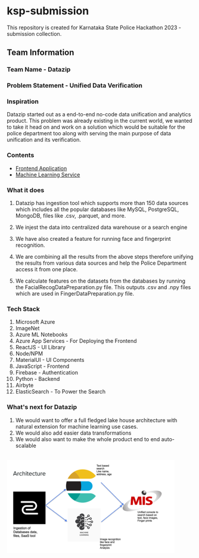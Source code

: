 # ksp-submission
This repository is created for Karnataka State Police Hackathon 2023 - submission collection. 
## Team Information

### Team Name - Datazip

### Problem Statement - Unified Data Verification

### Inspiration

Datazip started out as a end-to-end no-code data unification and analytics product. This problem was already existing in the current world, we wanted to take it head on and work on a solution which would be suitable for the police department too along with serving the main purpose of data unification and its verification.

### Contents

- [Frontend Application](./Frontend)
- [Machine Learning Service](./MLS)


### What it does

1. Datazip has ingestion tool which supports more than 150 data sources which includes all the popular databases like MySQL, PostgreSQL, MongoDB, files like .csv, .parquet, and more.

2. We injest the data into centralized data warehouse or a search engine

3. We have also created a feature for running face and fingerprint recognition.

4. We are combining all the results from the above steps therefore unifying the results from various data sources and help the Police Department access it from one place.

5. We calculate features on the datasets from the databases by running the FacialRecogDataPreparation.py file. This outputs .csv and .npy files which are used in FingerDataPreparation.py file.

### Tech Stack

1. Microsoft Azure
2. ImageNet
3. Azure ML Notebooks
4. Azure App Services - For Deploying the Frontend
5. ReactJS - UI Library
6. Node/NPM
7. MaterialUI - UI Components
8. JavaScript - Frontend
9. Firebase - Authentication
10. Python - Backend
11. Airbyte
12. ElasticSearch - To Power the Search

### What's next for Datazip

1. We would want to offer a full fledged lake house architecture with natural extension for machine learning use cases.
2. We would also add easier data transformations
3. We would also want to make the whole product end to end auto-scalable

<br />



<img src="./Frontend/Datazip.png" width="450" height="250" alt="Architecture"/>



